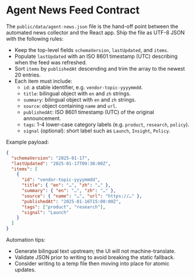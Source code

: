 # Agent News Feed Contract

The `public/data/agent-news.json` file is the hand-off point between the automated news collector and the React app. Ship the file as UTF-8 JSON with the following rules:

- Keep the top-level fields `schemaVersion`, `lastUpdated`, and `items`.
- Populate `lastUpdated` with an ISO 8601 timestamp (UTC) describing when the feed was refreshed.
- Sort `items` by `publishedAt` descending and trim the array to the newest 20 entries.
- Each item must include:
  - `id`: a stable identifier, e.g. `vendor-topic-yyyymmdd`.
  - `title`: bilingual object with `en` and `zh` strings.
  - `summary`: bilingual object with `en` and `zh` strings.
  - `source`: object containing `name` and `url`.
  - `publishedAt`: ISO 8601 timestamp (UTC) of the original announcement.
  - `tags`: 1-4 lower-case category labels (e.g. `product`, `research`, `policy`).
  - `signal` (optional): short label such as `Launch`, `Insight`, `Policy`.

Example payload:

```json
{
  "schemaVersion": "2025-01-17",
  "lastUpdated": "2025-01-17T09:30:00Z",
  "items": [
    {
      "id": "vendor-topic-yyyymmdd",
      "title": { "en": "…", "zh": "…" },
      "summary": { "en": "…", "zh": "…" },
      "source": { "name": "…", "url": "https://…" },
      "publishedAt": "2025-01-16T15:00:00Z",
      "tags": ["product", "research"],
      "signal": "Launch"
    }
  ]
}
```

Automation tips:

- Generate bilingual text upstream; the UI will not machine-translate.
- Validate JSON prior to writing to avoid breaking the static fallback.
- Consider writing to a temp file then moving into place for atomic updates.
